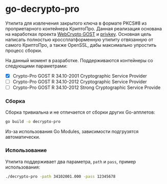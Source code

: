 # go-decrypto-pro
Утилита для извлечения закрытого ключа в формате PKCS#8 из проприетарного контейнера КриптоПро. Данная реализация основана на наработках проекта [WebCrypto GOST](https://gostcrypto.com) и [privkey](https://github.com/kulikan/privkey). Основная цель написать полностью кроссплатформенную утилиту отвязанную от самого КриптоПро, а также OpenSSL, дабы максимально упростить процесс сборки.

На данный момент в разработке. Поддерживаются контейнеры со следующими параметрами:
- [x] Crypto-Pro GOST R 34.10-2001 Cryptographic Service Provider
- [ ] Crypto-Pro GOST R 34.10-2012 Cryptographic Service Provider
- [ ] Crypto-Pro GOST R 34.10-2012 Strong Cryptographic Service Provide

### Сборка
Сборка тривиальна и не отличается от сборки других Go-апплетов:
```bash
go build -o decrypto-pro
```
Из-за использования Go Modules, зависимости подгрузятся автоматически.

### Использование
Утилита поддерживает два параметра, `path` и `pass`, пример использования:
```bash
./decrypto-pro -path 34102001.000 -pass 12345678
```

